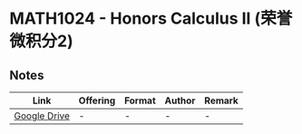 # MATH1024 - Honors Calculus II (荣誉微积分2)

## Notes

| Link | Offering | Format | Author | Remark |
| ---- | -------- | ------ | ------ | ------ |
| [Google Drive](https://drive.google.com/drive/folders/14xj8iauruyovRUinquRdr9BDhdaVY_Hd?usp=sharing) | - | - | - | - |
